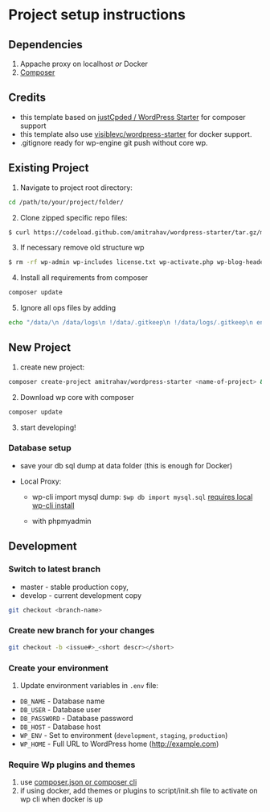 # Project setup instructions

## Dependencies

1. Appache proxy on localhost _or_ Docker
2. [Composer](https://getcomposer.org/download/)

## Credits

- this template based on [justCpded / WordPress Starter](https://github.com/justcoded/wordpress-starter) for composer support
- this template also use [visiblevc/wordpress-starter](https://github.com/visiblevc/wordpress-starter/tree/master) for docker support.
- .gitignore ready for wp-engine git push without core wp.

## Existing Project

1. Navigate to project root directory:

```bash
cd /path/to/your/project/folder/
```

2. Clone zipped specific repo files:

```bash
$ curl https://codeload.github.com/amitrahav/wordpress-starter/tar.gz/master | tar -xz --strip 1
```

3. If necessary remove old structure wp

```bash
$ rm -rf wp-admin wp-includes license.txt wp-activate.php wp-blog-header.php wp-comments-post.php wp-cron.php wp-links-opml.php wp-load.php wp-login.php wp-mail.php wp-settings.php wp-signup.php wp-trackback.php xmlrpc.php
```

4. Install all requirements from composer

```bash
composer update
```

5. Ignore all ops files by adding

```bash
echo "/data/\n /data/logs\n !/data/.gitkeep\n !/data/logs/.gitkeep\n environments\n scripts\n *.example\n *.lock\n logs.ini\n robots.txt\n $(cat .gitignore)" > .gitignore
```

## New Project

1. create new project:

```bash
composer create-project amitrahav/wordpress-starter <name-of-project> && cd <name-of-project>
```

2. Download wp core with composer

```bash
composer update
```

3. start developing!

### Database setup

- save your db sql dump at data folder (this is enough for Docker)

- Local Proxy:

  - wp-cli import mysql dump: `$wp db import mysql.sql` [requires local wp-cli install](https://wp-cli.org/)

  - with phpmyadmin

## Development

### Switch to latest branch

- master - stable production copy,
- develop - current development copy

```bash
git checkout <branch-name>
```

### Create new branch for your changes

```bash
git checkout -b <issue#>_<short descr></short>
```

### Create your environment

1. Update environment variables in `.env` file:

- `DB_NAME` - Database name
- `DB_USER` - Database user
- `DB_PASSWORD` - Database password
- `DB_HOST` - Database host
- `WP_ENV` - Set to environment (`development`, `staging`, `production`)
- `WP_HOME` - Full URL to WordPress home (http://example.com)

### Require Wp plugins and themes

1. use [composer.json or composer cli](https://wpackagist.org/)
2. if using docker, add themes or plugins to script/init.sh file to activate on wp cli when docker is up
